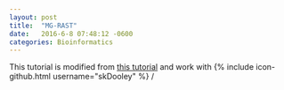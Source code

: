 ```yaml
---
layout: post
title:  "MG-RAST"
date:   2016-6-8 07:48:12 -0600
categories: Bioinformatics
---
```


This tutorial is modified from [this tutorial](http://adina-howe.readthedocs.io/en/latest/mgrast/index.html) and work with {% include icon-github.html username="skDooley" %} /

